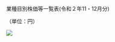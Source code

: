 業種目別株価等一覧表(令和２年11・12月分)

（単位：円）

![](https://www.nta.go.jp/tmp/a8fc1794-c2d0-495f-a780-bfc5e9721b02/images/35b7e3794a19c263936c8e18ff305b53d0a6f2569d7db45560bfb94b1c6a54a3.jpg)
